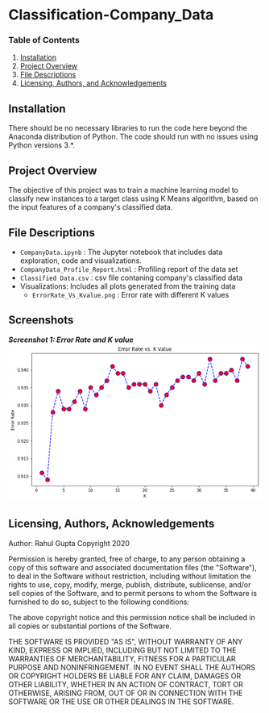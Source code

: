 # Classification-Company_Data

### Table of Contents
1. [Installation](#installation)
2. [Project Overview](#project)
3. [File Descriptions](#files)
4. [Licensing, Authors, and Acknowledgements](#licensing)

## Installation <a name="installation"></a>

There should be no necessary libraries to run the code here beyond the Anaconda distribution of Python.  The code should run with no issues using Python versions 3.*.

## Project Overview<a name="project"></a>

The objective of this project was to train a machine learning model to classify new instances to a target class using K Means algorithm, based on the input features of a company's classified data.

## File Descriptions <a name="files"></a>

* `CompanyData.ipynb` : The Jupyter notebook that includes data exploration, code and visualizations.
* `CompanyData_Profile_Report.html` : Profiling report of the data set
* `Classified Data.csv` : csv file contaning company's classified data
* Visualizations: Includes all plots generated from the training data
   * `ErrorRate_Vs_Kvalue.png` : Error rate with different K values

## Screenshots

  ***Screenshot 1: Error Rate and K value***
![Screenshot 1](https://github.com/rahul385/Classification-Company_Data/blob/master/Visualizations/ErrorRate_Vs_Kvalue.png)

## Licensing, Authors, Acknowledgements<a name="licensing"></a>

Author: Rahul Gupta Copyright 2020

Permission is hereby granted, free of charge, to any person obtaining a copy of this software and associated documentation files (the "Software"), to deal in the Software without restriction, including without limitation the rights to use, copy, modify, merge, publish, distribute, sublicense, and/or sell copies of the Software, and to permit persons to whom the Software is furnished to do so, subject to the following conditions:

The above copyright notice and this permission notice shall be included in all copies or substantial portions of the Software.

THE SOFTWARE IS PROVIDED "AS IS", WITHOUT WARRANTY OF ANY KIND, EXPRESS OR IMPLIED, INCLUDING BUT NOT LIMITED TO THE WARRANTIES OF MERCHANTABILITY, FITNESS FOR A PARTICULAR PURPOSE AND NONINFRINGEMENT. IN NO EVENT SHALL THE AUTHORS OR COPYRIGHT HOLDERS BE LIABLE FOR ANY CLAIM, DAMAGES OR OTHER LIABILITY, WHETHER IN AN ACTION OF CONTRACT, TORT OR OTHERWISE, ARISING FROM, OUT OF OR IN CONNECTION WITH THE SOFTWARE OR THE USE OR OTHER DEALINGS IN THE SOFTWARE.
